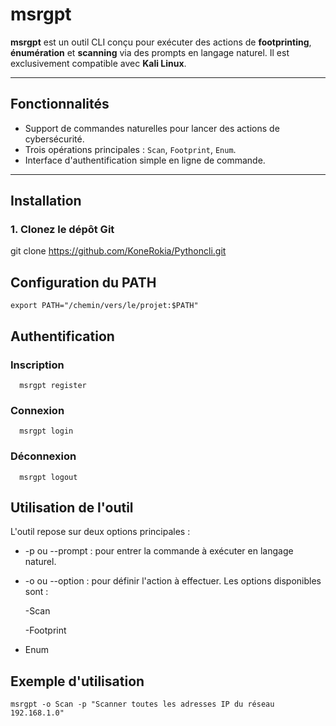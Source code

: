 # msrgpt

**msrgpt** est un outil CLI conçu pour exécuter des actions de **footprinting**, **énumération** et **scanning** via des prompts en langage naturel. Il est exclusivement compatible avec **Kali Linux**.

---

##  Fonctionnalités

- Support de commandes naturelles pour lancer des actions de cybersécurité.
- Trois opérations principales : `Scan`, `Footprint`, `Enum`.
- Interface d'authentification simple en ligne de commande.

---

##  Installation

### 1. Clonez le dépôt Git

git clone https://github.com/KoneRokia/Pythoncli.git

## Configuration du PATH

    export PATH="/chemin/vers/le/projet:$PATH"

## Authentification
  ### Inscription
      msrgpt register
  ### Connexion
      msrgpt login
      
  ### Déconnexion
      msrgpt logout
## Utilisation de l'outil
    
L'outil repose sur deux options principales :

- -p ou --prompt : pour entrer la commande à exécuter en langage naturel.

- -o ou --option : pour définir l'action à effectuer. Les options disponibles sont :

  -Scan

  -Footprint

- Enum
  
## Exemple d'utilisation

    msrgpt -o Scan -p "Scanner toutes les adresses IP du réseau 192.168.1.0"





